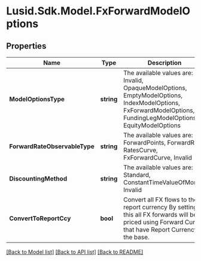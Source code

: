 # Lusid.Sdk.Model.FxForwardModelOptions

## Properties

Name | Type | Description | Notes
------------ | ------------- | ------------- | -------------
**ModelOptionsType** | **string** | The available values are: Invalid, OpaqueModelOptions, EmptyModelOptions, IndexModelOptions, FxForwardModelOptions, FundingLegModelOptions, EquityModelOptions | 
**ForwardRateObservableType** | **string** | The available values are: ForwardPoints, ForwardRate, RatesCurve, FxForwardCurve, Invalid | 
**DiscountingMethod** | **string** | The available values are: Standard, ConstantTimeValueOfMoney, Invalid | 
**ConvertToReportCcy** | **bool** | Convert all FX flows to the report currency  By setting this all FX forwards will be priced using Forward Curves that have Report Currency as the base. | 

[[Back to Model list]](../README.md#documentation-for-models) [[Back to API list]](../README.md#documentation-for-api-endpoints) [[Back to README]](../README.md)

